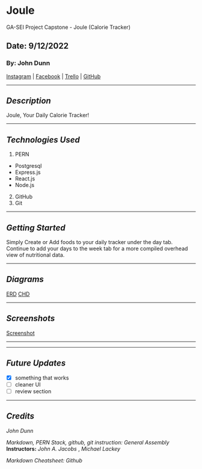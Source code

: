 # Joule

GA-SEI Project Capstone - Joule (Calorie Tracker)

## Date: 9/12/2022

### By: John Dunn

[Instagram](https://www.instagram.com/the_alch3mys7/) |
[Facebook](https://www.facebook.com/chimp.slap/) |
[Trello](https://trello.com/b/fqS0JaQv/joule) |
[GitHub](https://github.com/d00m-star)

---

## **_Description_**

Joule, Your Daily Calorie Tracker!

---

## **_Technologies Used_**

1. PERN

- Postgresql
- Express.js
- React.js
- Node.js

2. GitHub
3. Git

---

## **_Getting Started_**

Simply Create or Add foods to your daily tracker under the day tab.
Continue to add your days to the week tab for a more compiled overhead view of nutritional data.


---

## **_Diagrams_**

[ERD](/public/images/JouleERD.png)
[CHD](/public/images/JouleCHD.png)

---

## **_Screenshots_**

[Screenshot](/public/images/JouleScreen.png)

---


---

## **_Future Updates_**

- [x] something that works
- [ ] cleaner UI
- [ ] review section

---

## **_Credits_**

_John Dunn_

_Markdown, PERN Stack, github, git instruction:_ _General Assembly_ **Instructors:** _John A. Jacobs_ , _Michael Lackey_

_Markdown Cheatsheet:_ _Github_
